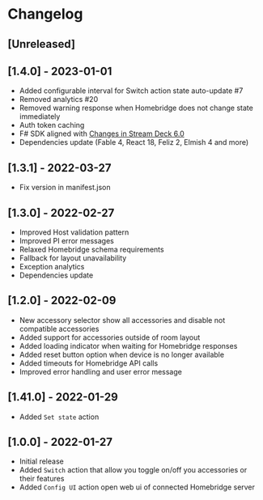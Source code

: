 # Changelog

## [Unreleased]

## [1.4.0] - 2023-01-01

- Added configurable interval for Switch action state auto-update #7
- Removed analytics #20
- Removed warning response when Homebridge does not change state immediately
- Auth token caching
- F# SDK aligned with [Changes in Stream Deck 6.0](https://developer.elgato.com/documentation/stream-deck/sdk/changelog/)
- Dependencies update (Fable 4, React 18, Feliz 2, Elmish 4 and more)

## [1.3.1] - 2022-03-27

- Fix version in manifest.json

## [1.3.0] - 2022-02-27

- Improved Host validation pattern
- Improved PI error messages
- Relaxed Homebridge schema requirements
- Fallback for layout unavailability
- Exception analytics
- Dependencies update

## [1.2.0] - 2022-02-09

- New accessory selector show all accessories and disable not compatible accessories
- Added support for accessories outside of room layout
- Added loading indicator when waiting for Homebridge responses
- Added reset button option when device is no longer available
- Added timeouts for Homebridge API calls
- Improved error handling and user error message

## [1.41.0] - 2022-01-29

- Added `Set state` action

## [1.0.0] - 2022-01-27

- Initial release
- Added `Switch` action that allow you toggle on/off you accessories or their features
- Added `Config UI` action open web ui of connected Homebridge server
